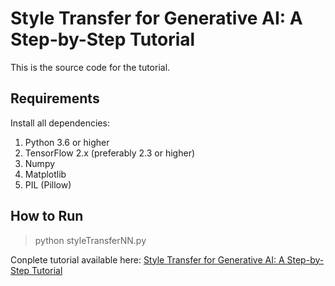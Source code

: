 # Style Transfer for Generative AI: A Step-by-Step Tutorial
This is the source code for the tutorial.


## Requirements
Install all dependencies:

1. Python 3.6 or higher
2. TensorFlow 2.x (preferably 2.3 or higher)
3. Numpy
4. Matplotlib
5. PIL (Pillow)

## How to Run
> python styleTransferNN.py
>

Conplete tutorial available here: [Style Transfer for Generative AI: A Step-by-Step Tutorial](https://creataai.com/blog/Tutorial-Style-Transfer-for-Generative-AI)


